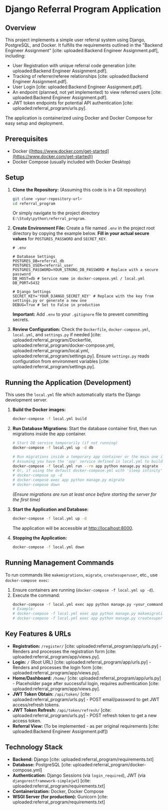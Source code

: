 # Django Referral Program Application

## Overview

This project implements a simple user referral system using Django, PostgreSQL, and Docker. It fulfills the requirements outlined in the "Backend Engineer Assignment" [cite: uploaded:Backend Engineer Assignment.pdf], including:

* User Registration with unique referral code generation [cite: uploaded:Backend Engineer Assignment.pdf].
* Tracking of referrer/referee relationships [cite: uploaded:Backend Engineer Assignment.pdf].
* User Login [cite: uploaded:Backend Engineer Assignment.pdf].
* An endpoint (planned, not yet implemented) to view referred users [cite: uploaded:Backend Engineer Assignment.pdf].
* JWT token endpoints for potential API authentication [cite: uploaded:referral_program/urls.py].

The application is containerized using Docker and Docker Compose for easy setup and deployment.

## Prerequisites

* Docker ([https://www.docker.com/get-started](https://www.docker.com/get-started))
* Docker Compose (usually included with Docker Desktop)

## Setup

1.  **Clone the Repository:** (Assuming this code is in a Git repository)
    ```bash
    git clone <your-repository-url>
    cd referral_program
    ```
    Or simply navigate to the project directory `E:\Study\python\referral_program`.

2.  **Create Environment File:** Create a file named `.env` in the project root directory by copying the example below. **Fill in your actual secure values** for `POSTGRES_PASSWORD` and `SECRET_KEY`.
    ```dotenv
    # .env

    # Database Settings
    POSTGRES_DB=referral_db
    POSTGRES_USER=referral_user
    POSTGRES_PASSWORD=YOUR_STRONG_DB_PASSWORD # Replace with a secure password
    DB_HOST=db # Service name in docker-compose.yml / local.yml
    DB_PORT=5432

    # Django Settings
    SECRET_KEY='YOUR_DJANGO_SECRET_KEY' # Replace with the key from settings.py or generate a new one
    DEBUG=True # Set to False in production
    ```
    **Important:** Add `.env` to your `.gitignore` file to prevent committing secrets.

3.  **Review Configuration:** Check the `Dockerfile`, `docker-compose.yml`, `local.yml`, and `settings.py` if needed [cite: uploaded:referral_program/Dockerfile, uploaded:referral_program/docker-compose.yml, uploaded:referral_program/local.yml, uploaded:referral_program/settings.py]. Ensure `settings.py` reads configuration from environment variables [cite: uploaded:referral_program/settings.py].

## Running the Application (Development)

This uses the `local.yml` file which automatically starts the Django development server.

1.  **Build the Docker images:**
    ```bash
    docker-compose -f local.yml build
    ```

2.  **Run Database Migrations:** Start the database container first, then run migrations inside the app container.
    ```bash
    # Start DB service temporarily (if not running)
    docker-compose -f local.yml up -d db

    # Run migrations inside a temporary app container or the main one if using sleep infinity in docker-compose.yml
    # Assuming you have the 'app' service defined in local.yml to build upon:
    docker-compose -f local.yml run --rm app python manage.py migrate
    # Or, if using the default docker-compose.yml with 'sleep infinity':
    # docker-compose up -d
    # docker-compose exec app python manage.py migrate
    # docker-compose down
    ```
    *(Ensure migrations are run at least once before starting the server for the first time)*

3.  **Start the Application and Database:**
    ```bash
    docker-compose -f local.yml up -d
    ```
    The application will be accessible at [http://localhost:8000](http://localhost:8000).

4.  **Stopping the Application:**
    ```bash
    docker-compose -f local.yml down
    ```

## Running Management Commands

To run commands like `makemigrations`, `migrate`, `createsuperuser`, etc., use `docker-compose exec`:

1.  Ensure containers are running (`docker-compose -f local.yml up -d`).
2.  Execute the command:
    ```bash
    docker-compose -f local.yml exec app python manage.py <your_command>
    # Example:
    # docker-compose -f local.yml exec app python manage.py makemigrations app
    # docker-compose -f local.yml exec app python manage.py createsuperuser
    ```

## Key Features & URLs

* **Registration:** `/register/` [cite: uploaded:referral_program/app/urls.py] - Renders and processes the registration form [cite: uploaded:referral_program/app/views.py].
* **Login:** `/` (Root URL) [cite: uploaded:referral_program/app/urls.py] - Renders and processes the login form [cite: uploaded:referral_program/app/views.py].
* **Home/Dashboard:** `/home/` [cite: uploaded:referral_program/app/urls.py] - Placeholder page after successful login, requires authentication [cite: uploaded:referral_program/app/views.py].
* **JWT Token Obtain:** `/api/token/` [cite: uploaded:referral_program/urls.py] - POST email/password to get JWT access/refresh tokens.
* **JWT Token Refresh:** `/api/token/refresh/` [cite: uploaded:referral_program/urls.py] - POST refresh token to get a new access token.
* **Referral View:** (To be implemented - as per original requirements [cite: uploaded:Backend Engineer Assignment.pdf])

## Technology Stack

* **Backend:** Django [cite: uploaded:referral_program/requirements.txt]
* **Database:** PostgreSQL [cite: uploaded:referral_program/docker-compose.yml]
* **Authentication:** Django Sessions (via `login_required`), JWT (via `djangorestframework-simplejwt`) [cite: uploaded:referral_program/requirements.txt]
* **Containerization:** Docker, Docker Compose
* **WSGI Server (for production):** Gunicorn [cite: uploaded:referral_program/requirements.txt]
